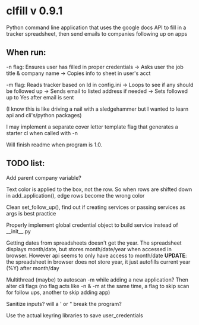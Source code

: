 # clfill v 0.9.1

Python command line application that uses the google docs API to fill in a tracker spreadsheet, then send emails to companies following up on apps

## When run:
-n flag:
Ensures user has filled in proper credentials ->
Asks user the job title & company name ->
Copies info to sheet in user's acct

-m flag:
Reads tracker based on Id in config.ini ->
Loops to see if any should be followed up ->
Sends email to listed address if needed ->
Sets followed up to Yes after email is sent


(I know this is like driving a nail with a sledgehammer but I wanted to learn api and cli's/python packages)

I may implement a separate cover letter template flag that generates a starter cl when called with -n

Will finish readme when program is 1.0.

## TODO list:
Add parent company variable?

Text color is applied to the box, not the row. So when rows are shifted down in add\_application(), edge rows become the wrong color

Clean set\_follow\_up(), find out if creating services or passing services as args is best practice

Properly implement global credential object to build service instead of \_\_init\_\_.py

Getting dates from spreadsheets doesn't get the year. The spreadsheet displays month/date, but stores month/date/year when accessed in browser. However api seems to only have access to month/date
**UPDATE**: the spreadsheet in browser does not store year, it just autofills current year (%Y) after month/day

Multithread (maybe) to autoscan -m while adding a new application? Then alter cli flags (no flag acts like -n & -m at the same time, a flag to skip scan for follow ups, another to skip adding app)

Sanitize inputs? will a ' or " break the program?

Use the actual keyring libraries to save user_credentials
